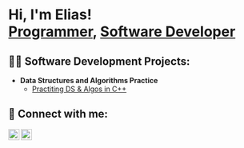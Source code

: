<h1>Hi, I'm Elias! <br/><a href="https://github.com/EliasAmeur">Programmer</a>, <a href="https://www.linkedin.com/in/elias-ameur">Software Developer</a></h1>

<h2>👨‍💻 Software Development Projects:</h2>

- <b>Data Structures and Algorithms Practice </b>
  - [Practiting DS & Algos in C++](https://github.com/EliasAmeur/Algorithms-Practice)
<!--- <b>Full Stack Web App </b>
  - [Image Analysis Middleware](https://github.com/joshmadakor1/4chan-Image-Analysis-Middleware-C964)

- <b>C# (.NET Desktop Applications)</b>
<!--  - [Ransomware Proof of Concept (Encrypter)](https://github.com/joshmadakor1/EncrypterPOC)
  - [Ransomware Proof of Concept (Decrypter)](https://github.com/joshmadakor1/DecrypterPOC)
  - [Keylogger with Email Capability](https://github.com/joshmadakor1/Key-Logger-With-Email)
  -->
<!--
- <b>C++</b>
  - [Package Delivery Application (Datastructures and Algorithms Demo)](https://github.com/joshmadakor1/Package-Delivery-Pathfinding-Algorithm)
-->
<h2> 🤳 Connect with me:</h2>

[<img align="left" alt="EliasAmeur | LinkedIn" width="22px" src="https://cdn.jsdelivr.net/npm/simple-icons@v3/icons/linkedin.svg" />][linkedin]
[<img align="left" alt="EliasAmeur | Instagram" width="22px" src="https://cdn.jsdelivr.net/npm/simple-icons@v3/icons/instagram.svg" />][instagram]


[instagram]: https://www.instagram.com/eliasameur/
[linkedin]: https://linkedin.com/in/elias-ameur

<!--
**joshmadakor1/joshmadakor1** is a ✨ _special_ ✨ repository because its `README.md` (this file) appears on your GitHub profile.

Here are some ideas to get you started:

- 🔭 I’m currently working on ...
- 🌱 I’m currently learning ...
- 👯 I’m looking to collaborate on ...
- 🤔 I’m looking for help with ...
- 💬 Ask me about ...
- 📫 How to reach me: ...
- 😄 Pronouns: ...
- ⚡ Fun fact: ...
-->
